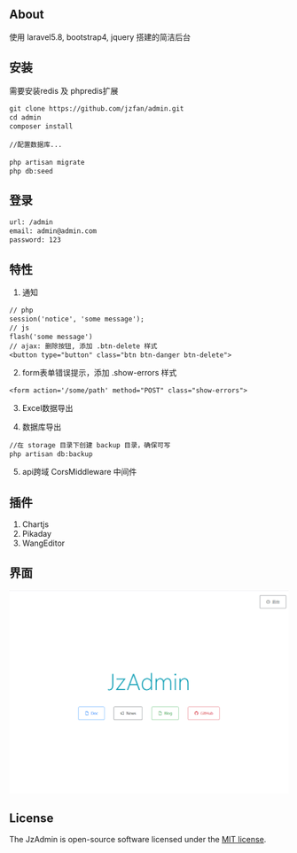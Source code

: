 ## About

使用 laravel5.8, bootstrap4, jquery 搭建的简洁后台

## 安装

需要安装redis 及 phpredis扩展

```
git clone https://github.com/jzfan/admin.git
cd admin
composer install

//配置数据库...

php artisan migrate
php db:seed
```

## 登录

```
url: /admin
email: admin@admin.com
password: 123
```

## 特性

1. 通知
```
// php
session('notice', 'some message');
// js
flash('some message')
// ajax: 删除按钮, 添加 .btn-delete 样式
<button type="button" class="btn btn-danger btn-delete">
```

2. form表单错误提示，添加 .show-errors 样式
```
<form action='/some/path' method="POST" class="show-errors">
```

3. Excel数据导出

4. 数据库导出
```
//在 storage 目录下创建 backup 目录，确保可写
php artisan db:backup
```

5. api跨域 CorsMiddleware 中间件


## 插件

1. Chartjs
2. Pikaday
3. WangEditor


## 界面

![show](https://raw.githubusercontent.com/jzfan/cms/master/public/img/intro.gif)


## License

The JzAdmin is open-source software licensed under the [MIT license](https://opensource.org/licenses/MIT).
